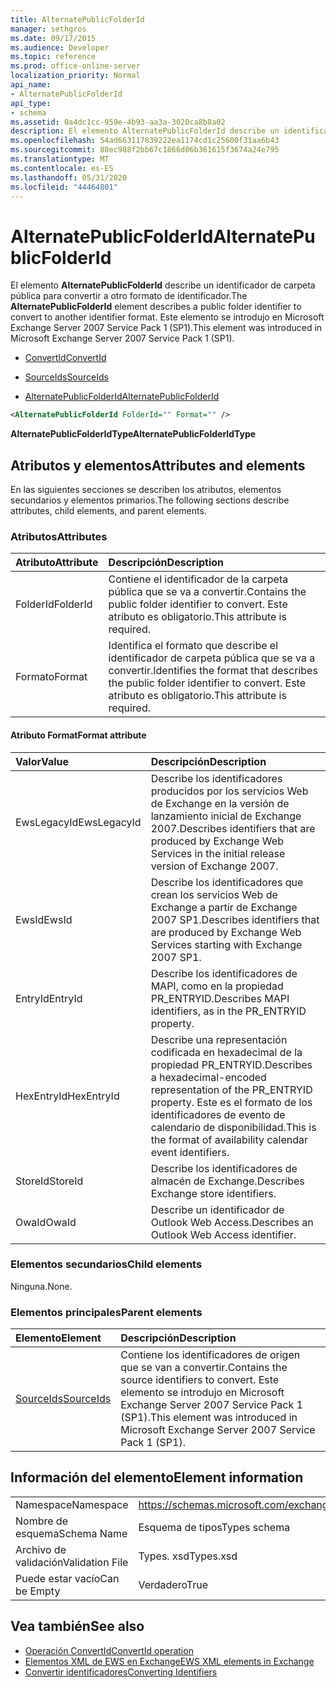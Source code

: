 ```yaml
---
title: AlternatePublicFolderId
manager: sethgros
ms.date: 09/17/2015
ms.audience: Developer
ms.topic: reference
ms.prod: office-online-server
localization_priority: Normal
api_name:
- AlternatePublicFolderId
api_type:
- schema
ms.assetid: 0a4dc1cc-959e-4b93-aa3a-3020ca8b8a02
description: El elemento AlternatePublicFolderId describe un identificador de carpeta pública para convertir a otro formato de identificador. Este elemento se introdujo en Microsoft Exchange Server 2007 Service Pack 1 (SP1).
ms.openlocfilehash: 54ad663117839222ea1174cd1c25600f31aa6b43
ms.sourcegitcommit: 88ec988f2bb67c1866d06b361615f3674a24e795
ms.translationtype: MT
ms.contentlocale: es-ES
ms.lasthandoff: 05/31/2020
ms.locfileid: "44464801"
---
```

# <a name="alternatepublicfolderid"></a><span data-ttu-id="59e8a-104">AlternatePublicFolderId</span><span class="sxs-lookup"><span data-stu-id="59e8a-104">AlternatePublicFolderId</span></span>

<span data-ttu-id="59e8a-105">El elemento **AlternatePublicFolderId** describe un identificador de carpeta pública para convertir a otro formato de identificador.</span><span class="sxs-lookup"><span data-stu-id="59e8a-105">The **AlternatePublicFolderId** element describes a public folder identifier to convert to another identifier format.</span></span> <span data-ttu-id="59e8a-106">Este elemento se introdujo en Microsoft Exchange Server 2007 Service Pack 1 (SP1).</span><span class="sxs-lookup"><span data-stu-id="59e8a-106">This element was introduced in Microsoft Exchange Server 2007 Service Pack 1 (SP1).</span></span> 
  
- [<span data-ttu-id="59e8a-107">ConvertId</span><span class="sxs-lookup"><span data-stu-id="59e8a-107">ConvertId</span></span>](convertid.md)
  
- [<span data-ttu-id="59e8a-108">SourceIds</span><span class="sxs-lookup"><span data-stu-id="59e8a-108">SourceIds</span></span>](sourceids.md)
  
- [<span data-ttu-id="59e8a-109">AlternatePublicFolderId</span><span class="sxs-lookup"><span data-stu-id="59e8a-109">AlternatePublicFolderId</span></span>](alternatepublicfolderid.md)
  
```xml
<AlternatePublicFolderId FolderId="" Format="" />
```

 <span data-ttu-id="59e8a-110">**AlternatePublicFolderIdType**</span><span class="sxs-lookup"><span data-stu-id="59e8a-110">**AlternatePublicFolderIdType**</span></span>
## <a name="attributes-and-elements"></a><span data-ttu-id="59e8a-111">Atributos y elementos</span><span class="sxs-lookup"><span data-stu-id="59e8a-111">Attributes and elements</span></span>

<span data-ttu-id="59e8a-112">En las siguientes secciones se describen los atributos, elementos secundarios y elementos primarios.</span><span class="sxs-lookup"><span data-stu-id="59e8a-112">The following sections describe attributes, child elements, and parent elements.</span></span>
  
### <a name="attributes"></a><span data-ttu-id="59e8a-113">Atributos</span><span class="sxs-lookup"><span data-stu-id="59e8a-113">Attributes</span></span>

|<span data-ttu-id="59e8a-114">**Atributo**</span><span class="sxs-lookup"><span data-stu-id="59e8a-114">**Attribute**</span></span>|<span data-ttu-id="59e8a-115">**Descripción**</span><span class="sxs-lookup"><span data-stu-id="59e8a-115">**Description**</span></span>|
|:-----|:-----|
|<span data-ttu-id="59e8a-116">FolderId</span><span class="sxs-lookup"><span data-stu-id="59e8a-116">FolderId</span></span>  <br/> |<span data-ttu-id="59e8a-117">Contiene el identificador de la carpeta pública que se va a convertir.</span><span class="sxs-lookup"><span data-stu-id="59e8a-117">Contains the public folder identifier to convert.</span></span> <span data-ttu-id="59e8a-118">Este atributo es obligatorio.</span><span class="sxs-lookup"><span data-stu-id="59e8a-118">This attribute is required.</span></span>  <br/> |
|<span data-ttu-id="59e8a-119">Formato</span><span class="sxs-lookup"><span data-stu-id="59e8a-119">Format</span></span>  <br/> |<span data-ttu-id="59e8a-120">Identifica el formato que describe el identificador de carpeta pública que se va a convertir.</span><span class="sxs-lookup"><span data-stu-id="59e8a-120">Identifies the format that describes the public folder identifier to convert.</span></span> <span data-ttu-id="59e8a-121">Este atributo es obligatorio.</span><span class="sxs-lookup"><span data-stu-id="59e8a-121">This attribute is required.</span></span>  <br/> |
   
#### <a name="format-attribute"></a><span data-ttu-id="59e8a-122">Atributo Format</span><span class="sxs-lookup"><span data-stu-id="59e8a-122">Format attribute</span></span>

|<span data-ttu-id="59e8a-123">**Valor**</span><span class="sxs-lookup"><span data-stu-id="59e8a-123">**Value**</span></span>|<span data-ttu-id="59e8a-124">**Descripción**</span><span class="sxs-lookup"><span data-stu-id="59e8a-124">**Description**</span></span>|
|:-----|:-----|
|<span data-ttu-id="59e8a-125">EwsLegacyId</span><span class="sxs-lookup"><span data-stu-id="59e8a-125">EwsLegacyId</span></span>  <br/> |<span data-ttu-id="59e8a-126">Describe los identificadores producidos por los servicios Web de Exchange en la versión de lanzamiento inicial de Exchange 2007.</span><span class="sxs-lookup"><span data-stu-id="59e8a-126">Describes identifiers that are produced by Exchange Web Services in the initial release version of Exchange 2007.</span></span>  <br/> |
|<span data-ttu-id="59e8a-127">EwsId</span><span class="sxs-lookup"><span data-stu-id="59e8a-127">EwsId</span></span>  <br/> |<span data-ttu-id="59e8a-128">Describe los identificadores que crean los servicios Web de Exchange a partir de Exchange 2007 SP1.</span><span class="sxs-lookup"><span data-stu-id="59e8a-128">Describes identifiers that are produced by Exchange Web Services starting with Exchange 2007 SP1.</span></span>  <br/> |
|<span data-ttu-id="59e8a-129">EntryId</span><span class="sxs-lookup"><span data-stu-id="59e8a-129">EntryId</span></span>  <br/> |<span data-ttu-id="59e8a-130">Describe los identificadores de MAPI, como en la propiedad PR_ENTRYID.</span><span class="sxs-lookup"><span data-stu-id="59e8a-130">Describes MAPI identifiers, as in the PR_ENTRYID property.</span></span>  <br/> |
|<span data-ttu-id="59e8a-131">HexEntryId</span><span class="sxs-lookup"><span data-stu-id="59e8a-131">HexEntryId</span></span>  <br/> |<span data-ttu-id="59e8a-132">Describe una representación codificada en hexadecimal de la propiedad PR_ENTRYID.</span><span class="sxs-lookup"><span data-stu-id="59e8a-132">Describes a hexadecimal-encoded representation of the PR_ENTRYID property.</span></span> <span data-ttu-id="59e8a-133">Este es el formato de los identificadores de evento de calendario de disponibilidad.</span><span class="sxs-lookup"><span data-stu-id="59e8a-133">This is the format of availability calendar event identifiers.</span></span>  <br/> |
|<span data-ttu-id="59e8a-134">StoreId</span><span class="sxs-lookup"><span data-stu-id="59e8a-134">StoreId</span></span>  <br/> |<span data-ttu-id="59e8a-135">Describe los identificadores de almacén de Exchange.</span><span class="sxs-lookup"><span data-stu-id="59e8a-135">Describes Exchange store identifiers.</span></span>  <br/> |
|<span data-ttu-id="59e8a-136">OwaId</span><span class="sxs-lookup"><span data-stu-id="59e8a-136">OwaId</span></span>  <br/> |<span data-ttu-id="59e8a-137">Describe un identificador de Outlook Web Access.</span><span class="sxs-lookup"><span data-stu-id="59e8a-137">Describes an Outlook Web Access identifier.</span></span>  <br/> |
   
### <a name="child-elements"></a><span data-ttu-id="59e8a-138">Elementos secundarios</span><span class="sxs-lookup"><span data-stu-id="59e8a-138">Child elements</span></span>

<span data-ttu-id="59e8a-139">Ninguna.</span><span class="sxs-lookup"><span data-stu-id="59e8a-139">None.</span></span>
  
### <a name="parent-elements"></a><span data-ttu-id="59e8a-140">Elementos principales</span><span class="sxs-lookup"><span data-stu-id="59e8a-140">Parent elements</span></span>

|<span data-ttu-id="59e8a-141">**Elemento**</span><span class="sxs-lookup"><span data-stu-id="59e8a-141">**Element**</span></span>|<span data-ttu-id="59e8a-142">**Descripción**</span><span class="sxs-lookup"><span data-stu-id="59e8a-142">**Description**</span></span>|
|:-----|:-----|
|[<span data-ttu-id="59e8a-143">SourceIds</span><span class="sxs-lookup"><span data-stu-id="59e8a-143">SourceIds</span></span>](sourceids.md) <br/> |<span data-ttu-id="59e8a-144">Contiene los identificadores de origen que se van a convertir.</span><span class="sxs-lookup"><span data-stu-id="59e8a-144">Contains the source identifiers to convert.</span></span> <span data-ttu-id="59e8a-145">Este elemento se introdujo en Microsoft Exchange Server 2007 Service Pack 1 (SP1).</span><span class="sxs-lookup"><span data-stu-id="59e8a-145">This element was introduced in Microsoft Exchange Server 2007 Service Pack 1 (SP1).</span></span>  <br/> |
   
## <a name="element-information"></a><span data-ttu-id="59e8a-146">Información del elemento</span><span class="sxs-lookup"><span data-stu-id="59e8a-146">Element information</span></span>

|||
|:-----|:-----|
|<span data-ttu-id="59e8a-147">Namespace</span><span class="sxs-lookup"><span data-stu-id="59e8a-147">Namespace</span></span>  <br/> |https://schemas.microsoft.com/exchange/services/2006/types  <br/> |
|<span data-ttu-id="59e8a-148">Nombre de esquema</span><span class="sxs-lookup"><span data-stu-id="59e8a-148">Schema Name</span></span>  <br/> |<span data-ttu-id="59e8a-149">Esquema de tipos</span><span class="sxs-lookup"><span data-stu-id="59e8a-149">Types schema</span></span>  <br/> |
|<span data-ttu-id="59e8a-150">Archivo de validación</span><span class="sxs-lookup"><span data-stu-id="59e8a-150">Validation File</span></span>  <br/> |<span data-ttu-id="59e8a-151">Types. xsd</span><span class="sxs-lookup"><span data-stu-id="59e8a-151">Types.xsd</span></span>  <br/> |
|<span data-ttu-id="59e8a-152">Puede estar vacío</span><span class="sxs-lookup"><span data-stu-id="59e8a-152">Can be Empty</span></span>  <br/> |<span data-ttu-id="59e8a-153">Verdadero</span><span class="sxs-lookup"><span data-stu-id="59e8a-153">True</span></span>  <br/> |
   
## <a name="see-also"></a><span data-ttu-id="59e8a-154">Vea también</span><span class="sxs-lookup"><span data-stu-id="59e8a-154">See also</span></span>

- [<span data-ttu-id="59e8a-155">Operación ConvertId</span><span class="sxs-lookup"><span data-stu-id="59e8a-155">ConvertId operation</span></span>](convertid-operation.md)
- [<span data-ttu-id="59e8a-156">Elementos XML de EWS en Exchange</span><span class="sxs-lookup"><span data-stu-id="59e8a-156">EWS XML elements in Exchange</span></span>](ews-xml-elements-in-exchange.md)
- [<span data-ttu-id="59e8a-157">Convertir identificadores</span><span class="sxs-lookup"><span data-stu-id="59e8a-157">Converting Identifiers</span></span>](https://msdn.microsoft.com/library/a5391746-b6ef-4f48-8fc8-8255258651aa%28Office.15%29.aspx)

